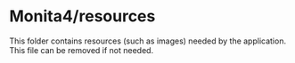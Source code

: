 # Monita4/resources

This folder contains resources (such as images) needed by the application. This file can
be removed if not needed.
